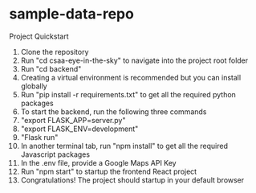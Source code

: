 # sample-data-repo


Project Quickstart


1. Clone the repository
2. Run "cd csaa-eye-in-the-sky" to navigate into the project root folder
3. Run "cd backend"
4. Creating a virtual environment is recommended but you can install globally
5. Run "pip install -r requirements.txt" to get all the required python packages
6. To start the backend, run the following three commands
7. "export FLASK_APP=server.py"
8. "export FLASK_ENV=development"
9. "Flask run"
10. In another terminal tab, run "npm install" to get all the required Javascript packages
11. In the .env file, provide a Google Maps API Key
12. Run "npm start" to startup the frontend React project
13. Congratulations! The project should startup in your default browser
